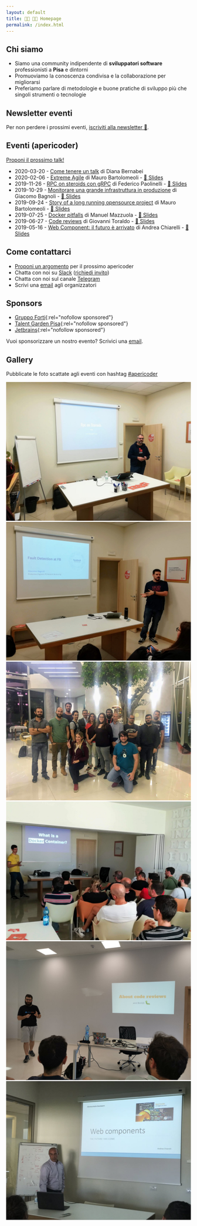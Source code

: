 ```yaml
---
layout: default
title: 👩‍💻 👨‍💻 Homepage
permalink: /index.html
---
```


## Chi siamo

* Siamo una community indipendente di **sviluppatori software** professionisti a
  **Pisa** e dintorni
* Promuoviamo la conoscenza condivisa e la collaborazione per migliorarsi
* Preferiamo parlare di metodologie e buone pratiche di sviluppo più che singoli
  strumenti o tecnologie

## Newsletter eventi

Per non perdere i prossimi eventi, [iscriviti alla newsletter 📨](http://eepurl.com/gqRfon).

## Eventi (apericoder)

[Proponi il prossimo talk!](https://forms.gle/pZEhv3WJjmNcVdHL6)

* 2020-03-20 - [Come tenere un talk](https://www.eventbrite.it/e/biglietti-come-tenere-un-talk-apericoder-97816472703) di Diana Bernabei
* 2020-02-06 - [Extreme Agile](https://www.eventbrite.it/e/biglietti-extreme-agile-apericoder-90932185615) di Mauro Bartolomeoli - [💾 Slides](https://speakerdeck.com/mbarto/extreme-agile-getting-out-of-a-dystopian-world)
* 2019-11-26 - [RPC on steroids con gRPC](https://www.eventbrite.it/e/biglietti-rpc-on-steroids-con-grpc-apericoder-81524697565) di Federico Paolinelli - [💾 Slides](https://speakerdeck.com/fedepaol/rpc-on-steroids-with-go-and-grpc)
* 2019-10-29 - [Monitorare una grande infrastruttura in produzione](https://www.eventbrite.it/e/biglietti-monitorare-una-grande-infrastruttura-in-produzione-apericoder-76231493449) di Giacomo Bagnoli - [💾 Slides](/slides/2019-10-29-facebook-monitoring.pdf)
* 2019-09-24 - [Story of a long running opensource project](https://www.eventbrite.it/e/biglietti-story-of-a-long-running-opensource-project-apericoder-71802028801)
  di Mauro Bartolomeoli - [💾 Slides](/slides/2019-09-24-story-of-a-long-running-opensource-project.pdf)
* 2019-07-25 - [Docker pitfalls](https://www.eventbrite.it/e/biglietti-docker-pitfalls-apericoder-65511932955)
  di Manuel Mazzuola - [💾 Slides](https://speakerdeck.com/of/docker-pitfalls)
* 2019-06-27 - [Code reviews](https://www.eventbrite.it/e/biglietti-code-reviews-apericoder-62586522975)
  di Giovanni Toraldo - [💾 Slides](https://speakerdeck.com/gionn/about-code-review-and-bugs)
* 2019-05-16 - [Web Component: il futuro è arrivato](https://www.eventbrite.it/e/biglietti-web-component-il-futuro-e-arrivato-apericoder-60531057021) di Andrea Chiarelli - [💾 Slides](/slides/2019-05-17-web-components.pdf)

## Come contattarci

* [Proponi un argomento](https://forms.gle/pZEhv3WJjmNcVdHL6) per il prossimo apericoder
* Chatta con noi su [Slack](https://montacchiello.slack.com) ([richiedi invito](https://montacchiello-invites.herokuapp.com/))
* Chatta con noi sul canale [Telegram](https://t.me/joinchat/AB-kXVDvi56sg5ENu1edIA)
* Scrivi una [email](mailto:info@montacchiello.dev) agli organizzatori

## Sponsors

* [Gruppo Forti](https://www.gruppoforti.it/){:rel="nofollow sponsored"}
* [Talent Garden Pisa](https://talentgarden.org/it/campus/italia/pisa/){:rel="nofollow sponsored"}
* [Jetbrains](https://www.jetbrains.com/){:rel="nofollow sponsored"}

Vuoi sponsorizzare un nostro evento? Scrivici una [email](mailto:sponsors@montacchiello.dev).

## Gallery

Pubblicate le foto scattate agli eventi con hashtag [#apericoder](https://twitter.com/search?q=%23apericoder)

![apericoder novembre 2019](/images/2019-11-26-federico-paolinelli-grpc.jpg)
![apericoder ottobre 2019](/images/2019-10-29-giacomo-bagnoli-facebook-monitoring.jpg)
![apericoder settembre 2019](/images/2019-09-25-montacchiello-dev.jpeg)
![apericoder luglio 2019](/images/2019-07-25-docker-containers.jpeg)
![apericoder giugno 2019](/images/2019-06-27-code-reviews.jpeg)
![apericoder maggio 2019](/images/2019-05-16-andrea-chiarelli.jpeg)
